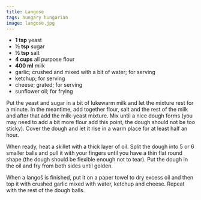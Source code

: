```yaml
---
title: Langose
tags: hungary hungarian
image: langose.jpg
---
```

* **1 tsp** yeast
* **½ tsp** sugar
* **½ tsp** salt
* **4 cups** all purpose flour
* **400 ml** milk
* garlic; crushed and mixed with a bit of water; for serving
* ketchup; for serving
* cheese; grated; for serving
* sunflower oil; for frying

Put the yeast and sugar in a bit of lukewarm milk and let the mixture rest for a minute. In the meantime, add together flour, salt and the rest of the milk and after that add the milk-yeast mixture. Mix until a nice dough forms (you may need to add a bit more flour add this point, the dough should not be too sticky). Cover the dough and let it rise in a warm place for at least half an hour.

When ready, heat a skillet with a thick layer of oil. Split the dough into 5 or 6 smaller balls and pull it with your fingers until you have a thin flat round shape (the dough should be flexible enough not to tear). Put the dough in the oil and fry from both sides until golden.

When a langoš is finished, put it on a paper towel to dry excess oil and then top it with crushed garlic mixed with water, ketchup and cheese. Repeat with the rest of the dough balls.
